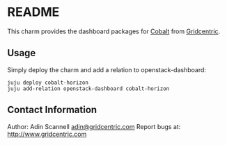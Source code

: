 README
======

This charm provides the dashboard packages for [Cobalt](http://github.com/gridcentric/cobalt) from [Gridcentric](http://www.gridcentric.com).

Usage
-----

Simply deploy the charm and add a relation to openstack-dashboard:

    juju deploy cobalt-horizon
    juju add-relation openstack-dashboard cobalt-horizon

Contact Information
-------------------

Author: Adin Scannell <adin@gridcentric.com>
Report bugs at: http://www.gridcentric.com
